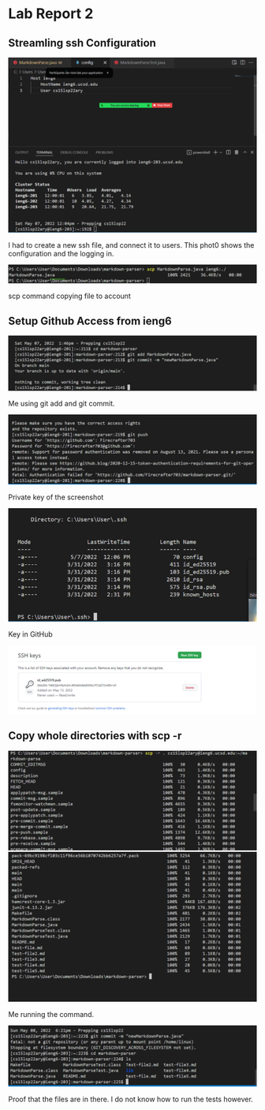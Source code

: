 # Lab Report 2

## Streamling ssh Configuration

![1a](Lab3Part1a.PNG)


I had to create a new ssh file, and connect it to users. This phot0 shows the configuration and the logging in.

![1b](Lab3Part1b.PNG)

scp command copying file to account

## Setup Github Access from ieng6

![2a](Lab3Part2q..PNG)


Me using git add and git commit.

![2c](Lab3Part2r.PNG)

Private key of the screenshot

![2d](PrivateKeyScreenshot.PNG)

Key in GitHub

![2e](KeyInGitHub.PNG)

## Copy whole directories with scp -r

![3a](Lab3Part3a.PNG)
![3b](Lab3Part3b.PNG)

Me running the command.


![3c](Lab3Part3c.PNG)

Proof that the files are in there. I do not know how to run the tests however.